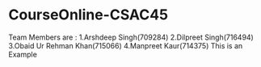 # CourseOnline-CSAC45  
Team Members are :
1.Arshdeep Singh(709284)
2.Dilpreet Singh(716494)
3.Obaid Ur Rehman Khan(715066)
4.Manpreet Kaur(714375)
This is an Example
